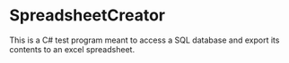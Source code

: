 # SpreadsheetCreator

This is a C# test program meant to access a SQL database and export its contents to an excel spreadsheet.
